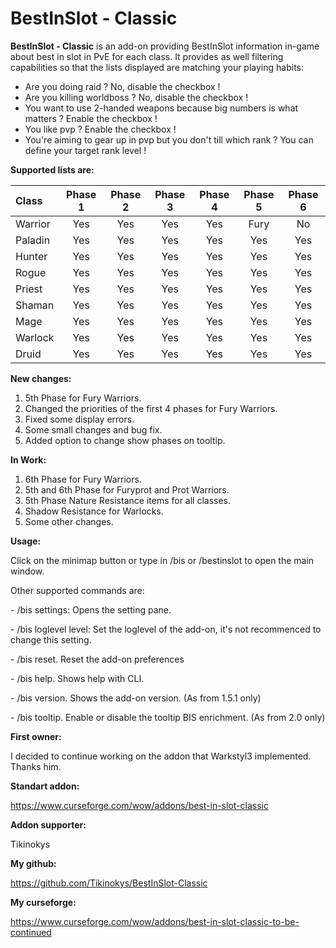 # BestInSlot - Classic
**BestInSlot - Classic** is an add-on providing BestInSlot information in-game about best in slot in PvE for each class. It provides as well filtering capabilities so that the lists displayed are matching your playing habits:
- Are you doing raid ? No, disable the checkbox !
- Are you killing worldboss ? No, disable the checkbox !
- You want to use 2-handed weapons because big numbers is what matters ? Enable the checkbox !
- You like pvp ? Enable the checkbox !
- You're aiming to gear up in pvp but you don't till which rank ? You can define your target rank level !

**Supported lists are:**

| Class  | Phase 1 | Phase 2 | Phase 3 | Phase 4 | Phase 5 | Phase 6 | 
| :--- | :---: | :---: | :---: | :---: | :---: | :---: |
| Warrior  | Yes  |  Yes  |  Yes  |  Yes  | Fury  | No  |
| Paladin  | Yes  |  Yes  |  Yes  |  Yes | Yes | Yes |
| Hunter  | Yes  |  Yes  |  Yes  |  Yes  | Yes  | Yes  |
| Rogue  | Yes  |  Yes  |  Yes  |  Yes  | Yes  | Yes  |
| Priest  | Yes  |  Yes  |  Yes  |  Yes  | Yes  | Yes  |
| Shaman  | Yes  |  Yes  |  Yes  |  Yes  | Yes  | Yes  |
| Mage  | Yes  |  Yes  |  Yes  |  Yes  | Yes  | Yes  |
| Warlock  | Yes  |  Yes  |  Yes  |  Yes  | Yes  | Yes  |
| Druid  | Yes  |  Yes  |  Yes  |  Yes  | Yes  | Yes  |

**New changes:**

1. 5th Phase for Fury Warriors.
2. Changed the priorities of the first 4 phases for Fury Warriors.
3. Fixed some display errors.
4. Some small changes and bug fix.
5. Added option to change show phases on tooltip.

**In Work:**

1. 6th Phase for Fury Warriors.
2. 5th and 6th Phase for Furyprot and Prot Warriors.
3. 5th Phase Nature Resistance items for all classes.
4. Shadow Resistance for Warlocks.
5. Some other changes.

**Usage:**

Click on the minimap button or type in /bis or /bestinslot to open the main window.

Other supported commands are:

- /bis settings: Opens the setting pane.

- /bis loglevel level: Set the loglevel of the add-on, it's not recommenced to change this setting.

- /bis reset. Reset the add-on preferences

- /bis help. Shows help with CLI.

- /bis version. Shows the add-on version. (As from 1.5.1 only)

- /bis tooltip. Enable or disable the tooltip BIS enrichment. (As from 2.0 only)

**First owner:**

I decided to continue working on the addon that Warkstyl3 implemented. Thanks him.

**Standart addon:**

https://www.curseforge.com/wow/addons/best-in-slot-classic

**Addon supporter:**

Tikinokys

**My github:**

https://github.com/Tikinokys/BestInSlot-Classic

**My curseforge:**

https://www.curseforge.com/wow/addons/best-in-slot-classic-to-be-continued